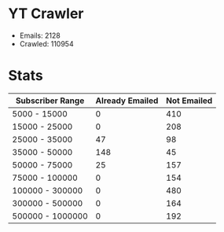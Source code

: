 # YT Crawler
- Emails: 2128
- Crawled: 110954

# Stats
| Subscriber Range  | Already Emailed | Not Emailed |
|-------|-------|-------|
| 5000 - 15000 | 0 | 410 |
| 15000 - 25000 | 0 | 208 |
| 25000 - 35000 | 47 | 98 |
| 35000 - 50000 | 148 | 45 |
| 50000 - 75000 | 25 | 157 |
| 75000 - 100000 | 0 | 154 |
| 100000 - 300000 | 0 | 480 |
| 300000 - 500000 | 0 | 164 |
| 500000 - 1000000 | 0 | 192 |
